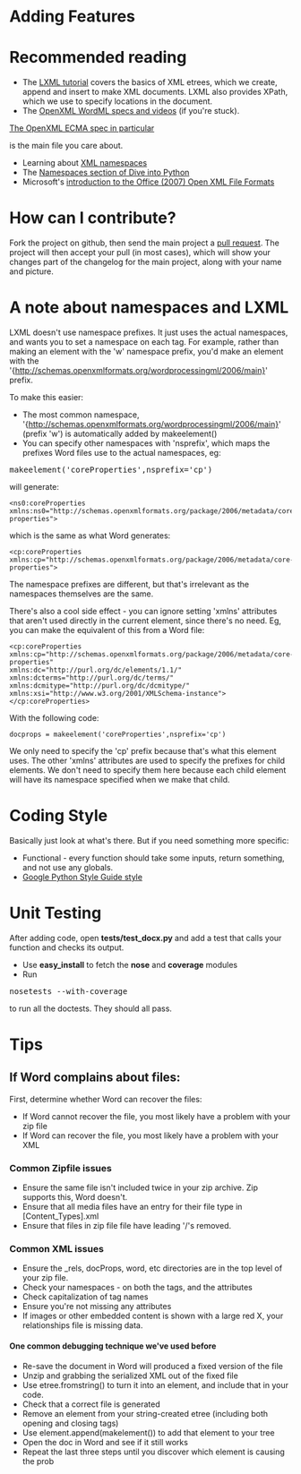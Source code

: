 Adding Features
===============

# Recommended reading

- The [LXML tutorial](http://codespeak.net/lxml/tutorial.html) covers the basics of XML etrees, which we create, append and insert to make XML documents. LXML also provides XPath, which we use to specify locations in the document. 
- The [OpenXML WordML specs and videos](http://openxmldeveloper.org) (if you're stuck). 

<a href="http://www.ecma-international.org/publications/files/ECMA-ST/Office%20Open%20XML%201st%20edition%20Part%204%20(DOCX).zip">The OpenXML ECMA spec in particular</a> 

is the main file you care about.

- Learning about [XML namespaces](http://www.w3schools.com/XML/xml_namespaces.asp)
- The [Namespaces section of Dive into Python](http://diveintopython3.org/xml.html)
- Microsoft's [introduction to the Office (2007) Open XML File Formats](http://msdn.microsoft.com/en-us/library/aa338205.aspx)

# How can I contribute?

Fork the project on github, then send the main project a [pull request](http://github.com/guides/pull-requests). The project will then accept your pull (in most cases), which will show your changes part of the changelog for the main project, along with your name and picture.

# A note about namespaces and LXML

LXML doesn't use namespace prefixes. It just uses the actual namespaces, and wants you to set a namespace on each tag. For example, rather than making an element with the 'w' namespace prefix, you'd make an element with the '{http://schemas.openxmlformats.org/wordprocessingml/2006/main}' prefix. 

To make this easier:

- The most common namespace, '{http://schemas.openxmlformats.org/wordprocessingml/2006/main}' (prefix 'w') is automatically added by makeelement()
- You can specify other namespaces with 'nsprefix', which maps the prefixes Word files use to the actual namespaces, eg:

<pre>makeelement('coreProperties',nsprefix='cp')</pre>

will generate:

    <ns0:coreProperties xmlns:ns0="http://schemas.openxmlformats.org/package/2006/metadata/core-properties">

which is the same as what Word generates:

    <cp:coreProperties xmlns:cp="http://schemas.openxmlformats.org/package/2006/metadata/core-properties">

The namespace prefixes are different, but that's irrelevant as the namespaces themselves are the same.

There's also a cool side effect - you can ignore setting 'xmlns' attributes that aren't used directly in the current element, since there's no need. Eg, you can make the equivalent of this from a Word file:

	<cp:coreProperties 
	xmlns:cp="http://schemas.openxmlformats.org/package/2006/metadata/core-properties" 
	xmlns:dc="http://purl.org/dc/elements/1.1/" 
	xmlns:dcterms="http://purl.org/dc/terms/" 
	xmlns:dcmitype="http://purl.org/dc/dcmitype/" 
	xmlns:xsi="http://www.w3.org/2001/XMLSchema-instance">
	</cp:coreProperties>

With the following code:
  
	docprops = makeelement('coreProperties',nsprefix='cp')

We only need to specify the 'cp' prefix because that's what this element uses. The other 'xmlns' attributes are used to specify the prefixes for child elements. We don't need to specify them here because each child element will have its namespace specified when we make that child.

# Coding Style 

Basically just look at what's there. But if you need something more specific:

- Functional - every function should take some inputs, return something, and not use any globals.
- [Google Python Style Guide style](http://code.google.com/p/soc/wiki/PythonStyleGuide)

# Unit Testing

After adding code, open **tests/test_docx.py** and add a test that calls your function and checks its output.

- Use **easy_install** to fetch the **nose** and **coverage** modules
- Run 

<pre>nosetests --with-coverage</pre>

to run all the doctests. They should all pass.

# Tips

## If Word complains about files:

First, determine whether Word can recover the files:
- If Word cannot recover the file, you most likely have a problem with your zip file
- If Word can recover the file, you most likely have a problem with your XML

### Common Zipfile issues

- Ensure the same file isn't included twice in your zip archive. Zip supports this, Word doesn't.
- Ensure that all media files have an entry for their file type in [Content_Types].xml
- Ensure that files in zip file file have leading '/'s removed. 

### Common XML issues

- Ensure the _rels, docProps, word, etc directories are in the top level of your zip file.
- Check your namespaces - on both the tags, and the attributes
- Check capitalization of tag names
- Ensure you're not missing any attributes
- If images or other embedded content is shown with a large red X, your relationships file is missing data.

#### One common debugging technique we've used before

- Re-save the document in Word will produced a fixed version of the file
- Unzip and grabbing the serialized XML out of the fixed file
- Use etree.fromstring() to turn it into an element, and include that in your code.
- Check that a correct file is generated
- Remove an element from your string-created etree (including both opening and closing tags)
- Use element.append(makelement()) to add that element to your tree
- Open the doc in Word and see if it still works
- Repeat the last three steps until you discover which element is causing the prob
